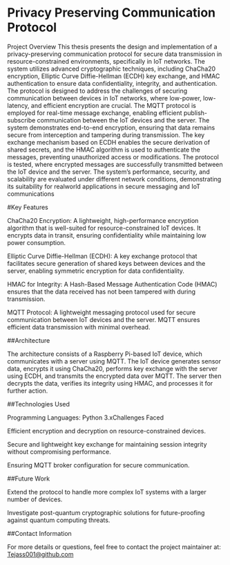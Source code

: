 # Privacy Preserving Communication Protocol
Project Overview
This thesis presents the design and implementation of a privacy-preserving communication protocol for secure data transmission in resource-constrained environments, specifically in IoT networks. The system utilizes advanced cryptographic techniques, including
ChaCha20 encryption, Elliptic Curve Diffie-Hellman (ECDH) key exchange, and HMAC
authentication to ensure data confidentiality, integrity, and authentication. The protocol is designed to address the challenges of securing communication between devices in
IoT networks, where low-power, low-latency, and efficient encryption are crucial.
The MQTT protocol is employed for real-time message exchange, enabling efficient
publish-subscribe communication between the IoT devices and the server. The system
demonstrates end-to-end encryption, ensuring that data remains secure from interception and tampering during transmission. The key exchange mechanism based on ECDH
enables the secure derivation of shared secrets, and the HMAC algorithm is used to
authenticate the messages, preventing unauthorized access or modifications.
The protocol is tested, where encrypted messages are successfully transmitted between
the IoT device and the server. The system’s performance, security, and scalability
are evaluated under different network conditions, demonstrating its suitability for realworld applications in secure messaging and IoT communications

#Key Features

ChaCha20 Encryption: A lightweight, high-performance encryption algorithm that is well-suited for resource-constrained IoT devices. It encrypts data in transit, ensuring confidentiality while maintaining low power consumption.

Elliptic Curve Diffie-Hellman (ECDH): A key exchange protocol that facilitates secure generation of shared keys between devices and the server, enabling symmetric encryption for data confidentiality.

HMAC for Integrity: A Hash-Based Message Authentication Code (HMAC) ensures that the data received has not been tampered with during transmission.

MQTT Protocol: A lightweight messaging protocol used for secure communication between IoT devices and the server. MQTT ensures efficient data transmission with minimal overhead.

##Architecture

The architecture consists of a Raspberry Pi-based IoT device, which communicates with a server using MQTT. The IoT device generates sensor data, encrypts it using ChaCha20, performs key exchange with the server using ECDH, and transmits the encrypted data over MQTT. The server then decrypts the data, verifies its integrity using HMAC, and processes it for further action.

##Technologies Used

Programming Languages: Python 3.xChallenges Faced

Efficient encryption and decryption on resource-constrained devices.

Secure and lightweight key exchange for maintaining session integrity without compromising performance.

Ensuring MQTT broker configuration for secure communication.

##Future Work

Extend the protocol to handle more complex IoT systems with a larger number of devices.

Investigate post-quantum cryptographic solutions for future-proofing against quantum computing threats.

##Contact Information

For more details or questions, feel free to contact the project maintainer at: Tejass001@github.com

